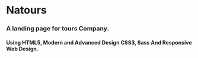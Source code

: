 # Natours
<h3>A landing page for tours Company.</h3>
<h4>Using HTML5, Modern and Advanced Design CSS3, Sass And Responsive Web Design.</h4>
